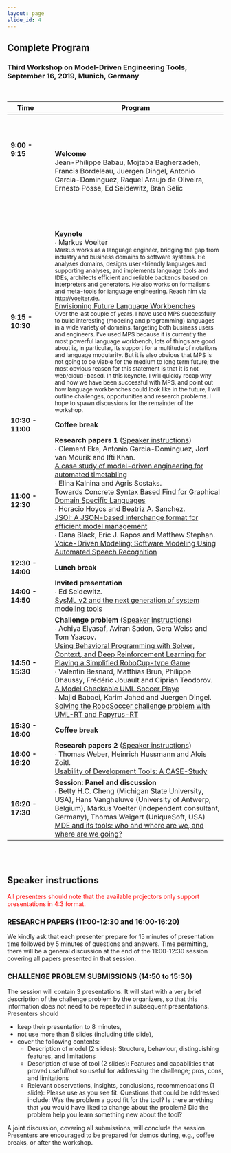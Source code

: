 ```yaml
---
layout: page
slide_id: 4
---
```


## Complete Program
### Third Workshop on Model-Driven Engineering Tools, September 16, 2019, Munich, Germany

<br />

|Time &nbsp;   &nbsp;          | Program &nbsp; | 
----------------------- | -------------- |
<br/><br/><br/><strong>9:00 - 9:15 </strong> &nbsp; &nbsp; &nbsp;  &nbsp; &nbsp; &nbsp;   &nbsp; &nbsp; &nbsp;    &nbsp; &nbsp; &nbsp; &nbsp; &nbsp; &nbsp;   &nbsp; &nbsp; &nbsp;    &nbsp; &nbsp; &nbsp;   &nbsp; &nbsp; &nbsp;   &nbsp; &nbsp; &nbsp;    &nbsp; &nbsp; &nbsp;  &nbsp; &nbsp; &nbsp;&nbsp; &nbsp; &nbsp; &nbsp; &nbsp;  &nbsp; &nbsp; &nbsp; &nbsp; &nbsp; &nbsp;  &nbsp; &nbsp; &nbsp; &nbsp;  &nbsp; &nbsp; &nbsp;  &nbsp; &nbsp; &nbsp; &nbsp; &nbsp; &nbsp;  &nbsp; &nbsp; &nbsp; &nbsp; &nbsp; &nbsp;  &nbsp; &nbsp; &nbsp; &nbsp; &nbsp; &nbsp;  &nbsp; &nbsp; &nbsp;  &nbsp; &nbsp; &nbsp;  &nbsp; &nbsp; &nbsp; &nbsp; &nbsp; &nbsp;  &nbsp; &nbsp; &nbsp;    | <strong>Welcome</strong>  <br />  Jean-Philippe Babau, Mojtaba Bagherzadeh, Francis Bordeleau, Juergen Dingel, Antonio Garcia-Dominguez, Raquel Araujo de Oliveira, Ernesto Posse, Ed Seidewitz, Bran Selic| 
<strong>9:15 - 10:30 </strong>    | <strong>Keynote</strong> <br /> <medium> &#x2219; Markus Voelter</medium>  <br/> <small> Markus works as a language engineer, bridging the gap from industry and business domains to software systems. He analyses domains, designs user-friendly languages and supporting analyses, and implements language tools and IDEs, architects efficient and reliable backends based on interpreters and generators. He also works on formalisms and meta-tools for language engineering. Reach him via http://voelter.de. </small><br />[Envisioning Future Language Workbenches]() <br/><small> Over the last couple of years, I have used MPS successfully to build interesting (modeling and programming) languages in a wide variety of domains, targeting both business users and engineers. I've used MPS because it is currently the most powerful language workbench, lots of things are good about iz, in particular, its support for a multitude of notations and language modularity. But it is also obvious that MPS is not going to be viable for the medium to long term future; the most obvious reason for this statement is that it is not web/cloud-based. In this keynote, I will quickly recap why and how we have been successful with MPS, and point out how language workbenches could look like in the future; I will outline challenges, opportunities and research problems. I hope to spawn discussions for the remainder of the workshop.</small> | 
<strong>10:30 - 11:00 </strong> &nbsp; &nbsp; &nbsp;          | <strong>Coffee break</strong> | 
<br/><br/><strong>11:00 - 12:30 </strong> &nbsp; &nbsp; &nbsp;    &nbsp; &nbsp; &nbsp;  &nbsp; &nbsp; &nbsp;       | <strong>Research papers 1</strong>  ([Speaker instructions](#speakerinstruction)) <br/> <medium> &#x2219; Clement Eke, Antonio Garcia-Dominguez, Jort van Mourik and Ifti Khan. </medium> <br /> [A case study of model-driven engineering for automated timetabling]() <br/> <medium> &#x2219; Elina Kalnina and Agris Sostaks. </medium> <br /> [Towards Concrete Syntax Based Find for Graphical Domain Specific Languages ]() <br/> <medium> &#x2219; Horacio Hoyos and Beatriz A. Sanchez. </medium> <br /> [JSOI: A JSON-based interchange format for efficient model management]() <br/> <medium> &#x2219; Dana Black, Eric J. Rapos and Matthew Stephan. </medium> <br /> [Voice-Driven Modeling: Software Modeling Using Automated Speech Recognition]() <br/> | 
<strong>12:30 - 14:00 </strong> &nbsp; &nbsp; &nbsp;          | <strong>Lunch break</strong> | 
<strong>14:00 - 14:50 </strong> &nbsp; &nbsp; &nbsp;          | <strong>Invited presentation</strong> <br/> <medium> &#x2219; Ed Seidewitz. </medium> <br /> [SysML v2 and the next generation of system modeling tools]()   | 
<strong>14:50 - 15:30  | <strong>Challenge problem</strong> ([Speaker instructions](#speakerinstruction))<br/> <medium> &#x2219; Achiya Elyasaf, Aviran Sadon, Gera Weiss and Tom Yaacov. </medium> <br /> [Using Behavioral Programming with Solver, Context, and Deep Reinforcement Learning for Playing a Simplified RoboCup-type Game]()  <br/> <medium> &#x2219; Valentin Besnard, Matthias Brun, Philippe Dhaussy, Frédéric Jouault and Ciprian Teodorov. </medium> <br /> [ A Model Checkable UML Soccer Playe]()  <br/> <medium> &#x2219; Majid Babaei, Karim Jahed and Juergen Dingel. </medium> <br /> [Solving the RoboSoccer challenge problem with UML-RT and Papyrus-RT]()| 
<strong>15:30 - 16:00 </strong> &nbsp; &nbsp; &nbsp;          | <strong>Coffee break</strong> | 
<strong>16:00 - 16:20 </strong> &nbsp;  | <strong>Research papers 2 </strong> ([Speaker instructions](#speakerinstruction)) <br/> <medium> &#x2219; Thomas Weber, Heinrich Hussmann and Alois Zoitl.  </medium> <br /> [ Usability of Development Tools: A CASE-Study]()| 
<strong>16:20 - 17:30 </strong> &nbsp;  | <strong>Session: Panel and discussion</strong> <br/> <medium> &#x2219; Betty H.C. Cheng (Michigan State University, USA), Hans Vangheluwe (University of Antwerp, Belgium), Markus Voelter (Independent consultant, Germany), Thomas Weigert (UniqueSoft, USA)  </medium> <br /> [MDE and its tools: who and where are we, and where are we going?]()| 
  
<br />
<br /> 

## Speaker instructions
<span style="color:red">All presenters should note that the available projectors only support presentations in 4:3 format.</span>


### <a name="speakerinstruction"></a>
### RESEARCH PAPERS (11:00-12:30 and 16:00-16:20) 
We kindly ask that each presenter prepare for 15 minutes of presentation
time followed by 5 minutes of questions and answers. Time permitting,
there will be a general discussion at the end of the 11:00-12:30 session
covering all papers presented in that session.

### CHALLENGE PROBLEM SUBMISSIONS (14:50 to 15:30)
The session will contain 3 presentations. It will start with a very brief
description of the challenge problem by the organizers, so that this
information does not need to be repeated in subsequent presentations.
Presenters should
* keep their presentation to 8 minutes,
* not use more than 6 slides (including title slide),
* cover the following contents: 
  * Description of model (2 slides): 
Structure, behaviour, distinguishing features, and limitations 
  * Description of use of tool (2 slides): 
Features and capabilities that proved useful/not so useful 
for addressing the challenge; pros, cons, and limitations 
  * Relevant observations, insights, conclusions, recommendations (1 slide): 
Please use as you see fit. Questions that could be addressed include:
Was the problem a good fit for the tool? Is there anything that you would
have liked to change about the problem? Did the problem help you learn
something new about the tool?

A joint discussion, covering all submissions, will conclude the session.
Presenters are encouraged to be prepared for demos during, e.g., coffee
breaks, or after the workshop.
